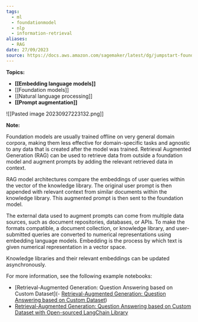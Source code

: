 ```yaml
---
tags:
  - ml
  - foundationmodel
  - nlp
  - information-retrieval
aliases:
  - RAG
date: 27/09/2023
source: https://docs.aws.amazon.com/sagemaker/latest/dg/jumpstart-foundation-models-customize-rag.html?utm_source=pocket_saves
---
```

**Topics:**

- **[[Embedding language models]]**
- [[Foundation models]]
- [[Natural language processing]]
- **[[Prompt augmentation]]**

![[Pasted image 20230927223132.png]]

**Note:**

Foundation models are usually trained offline on very general domain corpora, making them less effective for domain-specific tasks and agnostic to any data that is created after the model was trained. Retrieval Augmented Generation (RAG) can be used to retrieve data from outside a foundation model and augment prompts by adding the relevant retrieved data in context.

RAG model architectures compare the embeddings of user queries within the vector of the knowledge library. The original user prompt is then appended with relevant context from similar documents within the knowledge library. This augmented prompt is then sent to the foundation model.

The external data used to augment prompts can come from multiple data sources, such as document repositories, databases, or APIs. To make the formats compatible, a document collection, or knowledge library, and user-submitted queries are converted to numerical representations using embedding language models. Embedding is the process by which text is given numerical representation in a vector space.

Knowledge libraries and their relevant embeddings can be updated asynchronously.

For more information, see the following example notebooks:

- [Retrieval-Augmented Generation: Question Answering based on Custom Dataset](- [Retrieval-Augmented Generation: Question Answering based on Custom Dataset](https://sagemaker-examples.readthedocs.io/en/latest/introduction_to_amazon_algorithms/jumpstart-foundation-models/question_answering_retrieval_augmented_generation/question_answering_jumpstart_knn.html))
- [Retrieval-Augmented Generation: Question Answering based on Custom Dataset with Open-sourced LangChain Library](https://sagemaker-examples.readthedocs.io/en/latest/introduction_to_amazon_algorithms/jumpstart-foundation-models/question_answering_retrieval_augmented_generation/question_answering_langchain_jumpstart.html)


